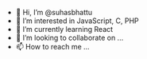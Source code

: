 - 👋 Hi, I’m @suhasbhattu
- 👀 I’m interested in JavaScript, C, PHP
- 🌱 I’m currently learning React
- 💞️ I’m looking to collaborate on ...
- 📫 How to reach me ...

<!---
suhasbhattu/suhasbhattu is a ✨ special ✨ repository because its `README.md` (this file) appears on your GitHub profile.
You can click the Preview link to take a look at your changes.
--->
